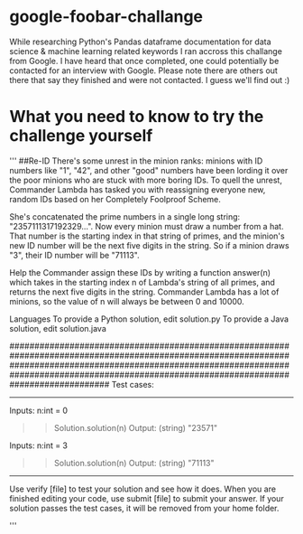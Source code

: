 # google-foobar-challange
While researching Python's Pandas dataframe documentation for data science &amp; machine learning related keywords I ran accross this challange from Google.  I have heard that once completed, one could potentially be contacted for an interview with Google. Please note there are others out there that say they finished and were not contacted. I guess we'll find out :) 


# What you need to know to try the challenge yourself
'''
##Re-ID
There's some unrest in the minion ranks: minions with ID numbers like "1", "42", and other "good" numbers have been lording it over the poor minions who are stuck with more boring IDs. To quell the unrest, Commander Lambda has tasked you with reassigning everyone new, random IDs based on her Completely Foolproof Scheme.

She's concatenated the prime numbers in a single long string: "2357111317192329...". Now every minion must draw a number from a hat. That number is the starting index in that string of primes, and the minion's new ID number will be the next five digits in the string. So if a minion draws "3", their ID number will be "71113".

Help the Commander assign these IDs by writing a function answer(n) which takes in the starting index n of Lambda's string of all primes, and returns the next five digits in the string. Commander Lambda has a lot of minions, so the value of n will always be between 0 and 10000.

Languages
To provide a Python solution, edit solution.py To provide a Java solution, edit solution.java


####################################################################################################################################################################################################################################################
Test cases:
__________________________
Inputs: n:int = 0
>> Solution.solution(n)
Output: (string) "23571"

Inputs: n:int = 3 
>> Solution.solution(n)
Output: (string) "71113"
______________________________________________________________________________________________________________________________________________________________________________________________________________________________________________
Use verify [file] to test your solution and see how it does. When you are finished editing your code, use submit [file] to submit your answer. If your solution passes the test cases, it will be removed from your home folder.

'''